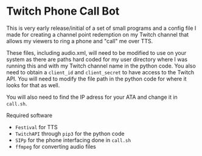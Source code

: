 # Twitch Phone Call Bot

This is very early release/initial of a set of small programs and a config file I made for creating a channel point redemption on my Twitch channel that allows my viewers to ring a phone and "call" me over TTS.

These files, including audio.xml, will need to be modified to use on your system as there are paths hard coded for my user directory where I was running this and with my Twitch channel name in the python code. You also need to obtain a `client_id` and `client_secret` to have access to the Twitch API. You will need to modify the file path in the python code for where it looks for that as well.

You will also need to find the IP adress for your ATA and change it in `call.sh`.

Required software
 - `Festival` for TTS
 - `TwitchAPI` through `pip3` for the python code
 - `SIPp` for the phone interfacing done in `call.sh`
 - `ffmpeg` for converting audio files
